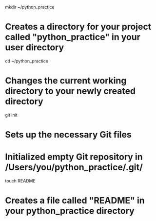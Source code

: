 mkdir ~/python_practice
# Creates a directory for your project called "python_practice" in your user directory

cd ~/python_practice
# Changes the current working directory to your newly created directory

git init
# Sets up the necessary Git files
# Initialized empty Git repository in /Users/you/python_practice/.git/

touch README
# Creates a file called "README" in your python_practice directory
